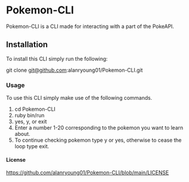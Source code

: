 # Pokemon-CLI
Pokemon-CLI is a CLI made for interacting with a part of the PokeAPI.

## Installation
To install this CLI simply run the following:

git clone git@github.com:alanryoung01/Pokemon-CLI.git

### Usage
To use this CLI simply make use of the following commands.

1. cd Pokemon-CLI
2. ruby bin/run
3. yes, y, or exit
4. Enter a number 1-20 corresponding to the pokemon you want to learn about.
5. To continue checking pokemon type y or yes, otherwise to cease the loop type exit.

#### License
https://github.com/alanryoung01/Pokemon-CLI/blob/main/LICENSE
